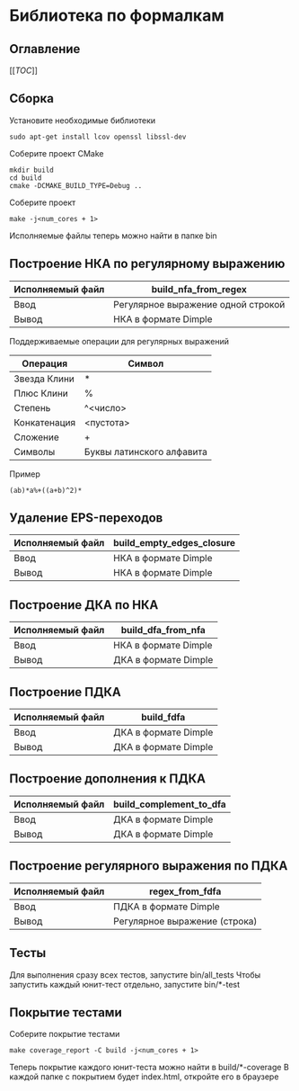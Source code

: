 # Библиотека по формалкам

## Оглавление
[[_TOC_]]

## Сборка
Установите необходимые библиотеки
```shell
sudo apt-get install lcov openssl libssl-dev
```

Соберите проект CMake
```shell
mkdir build
cd build
cmake -DCMAKE_BUILD_TYPE=Debug ..
```

Соберите проект
```shell
make -j<num_cores + 1>
```

Исполняемые файлы теперь можно найти в папке bin

## Построение НКА по регулярному выражению

| Исполняемый файл | build_nfa_from_regex               |
| ----- |------------------------------------|
| Ввод | Регулярное выражение одной строкой |
| Вывод | НКА в формате Dimple               |

Поддерживаемые операции для регулярных выражений

| Операция | Символ                    |
| ----- |---------------------------|
| Звезда Клини | *                         |
| Плюс Клини | %                         |
| Степень | ^<число>                  |
| Конкатенация | <пустота>                 |
| Сложение | +                         |
| Символы | Буквы латинского алфавита |

Пример
```text
(ab)*a%+((a+b)^2)*
```

## Удаление EPS-переходов

| Исполняемый файл | build_empty_edges_closure    |
| ----- |------------------------------|
| Ввод | НКА в формате Dimple |
| Вывод | НКА в формате Dimple |

## Построение ДКА по НКА

| Исполняемый файл | build_dfa_from_nfa   |
| ----- |----------------------|
| Ввод | НКА в формате Dimple |
| Вывод | ДКА в формате Dimple |

## Построение ПДКА

| Исполняемый файл | build_fdfa           |
| ----- |----------------------|
| Ввод | ДКА в формате Dimple |
| Вывод | ДКА в формате Dimple |

## Построение дополнения к ПДКА

| Исполняемый файл | build_complement_to_dfa |
| ----- |-------------------------|
| Ввод | ДКА в формате Dimple    |
| Вывод | ДКА в формате Dimple    |

## Построение регулярного выражения по ПДКА

| Исполняемый файл | regex_from_fdfa               |
| ----- |-------------------------------|
| Ввод | ПДКА в формате Dimple         |
| Вывод | Регулярное выражение (строка) |


## Тесты
Для выполнения сразу всех тестов, запустите bin/all_tests
Чтобы запустить каждый юнит-тест отдельно, запустите bin/*-test

## Покрытие тестами
Соберите покрытие тестами
```shell
make coverage_report -C build -j<num_cores + 1>
```

Теперь покрытие каждого юнит-теста можно найти в build/*-coverage
В каждой папке с покрытием будет index.html, откройте его в браузере